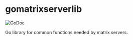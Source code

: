 gomatrixserverlib
=================
![GoDoc](https://godoc.org/github.com/matrix-org/gomatrixserverlib?status.svg)

Go library for common functions needed by matrix servers.
